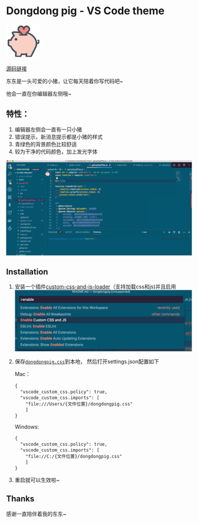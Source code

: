 
# Dongdong pig - VS Code theme
![dongdong](icon.png)

[源码链接](https://github.com/lingxiaoguang/vscode-theme-dongdongpig)

东东是一头可爱的小猪，让它每天陪着你写代码吧~

他会一直在你编辑器左侧哦~

## 特性：

1. 编辑器左侧会一直有一只小猪
2. 错误提示，新消息提示都是小猪的样式
3. 青绿色的背景颜色比较舒适
4. 较为干净的代码颜色，加上发光字体

![dongdongpigtheme](theme.png)

## Installation
1. 安装一个插件[custom-css-and-js-loader](https://marketplace.visualstudio.com/items?itemName=be5invis.vscode-custom-css)（支持加载css和js)并且启用
![eable-custom-css-and-js](./eable-custom-css-and-js.png)

2. 保存[`dongdongpig.css`](https://github.com/lingxiaoguang/vscode-theme-dongdongpig/master/dongdongpig.css)到本地， 然后打开settings.json配置如下

    Mac：

    ```
    {
      "vscode_custom_css.policy": true,
      "vscode_custom_css.imports": [
        "file:///Users/{文件位置}/dongdongpig.css"
        ]
    }
    ```

    Windows:

    ```
    {
      "vscode_custom_css.policy": true,
      "vscode_custom_css.imports": [
        "file://C:/{文件位置}/dongdongpig.css"
        ]
    }
    ```

3. 重启就可以生效啦~

## Thanks

感谢一直陪伴着我的东东~



